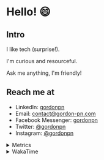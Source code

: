 # Hello! 😄

## Intro

I like tech (surprise!).

I'm curious and resourceful.

Ask me anything, I'm friendly!

## Reach me at

- LinkedIn: [gordonpn](https://www.linkedin.com/in/gordonpn/)
- Email: [contact@gordon-pn.com](mailto:contact@gordon-pn.com)
- Facebook Messenger: [gordonpn](https://www.messenger.com/t/Gordonpn)
- Twitter: [@gordonpn](https://twitter.com/Gordonpn)
- Instagram: [@gordonpn](https://www.instagram.com/gordonpn/)

<details>
  <summary>Metrics</summary>

  <img align="center" src="https://github.com/gordonpn/gordonpn/blob/master/github-metrics.svg" alt="GitHub Metrics">

</details>

<details>
  <summary>WakaTime</summary>

  <!--START_SECTION:waka-->
📊 **This Week I Spent My Time On** 

```text
💬 Programming Languages: 
TypeScript               5 hrs 56 mins       ████████████████░░░░░░░░░   64.71 % 
Java                     1 hr 1 min          ███░░░░░░░░░░░░░░░░░░░░░░   11.23 % 
Text                     39 mins             ██░░░░░░░░░░░░░░░░░░░░░░░   07.15 % 
JSON                     31 mins             █░░░░░░░░░░░░░░░░░░░░░░░░   05.71 % 
Brazil Dependency Config 19 mins             █░░░░░░░░░░░░░░░░░░░░░░░░   03.62 % 

🔥 Editors: 
Intellijidea             8 hrs 33 mins       ███████████████████████░░   93.32 % 
VS Code                  36 mins             ██░░░░░░░░░░░░░░░░░░░░░░░   06.68 % 
```


 Last Updated on 28/05/2024 10:20:44 UTC
<!--END_SECTION:waka-->
</details>
